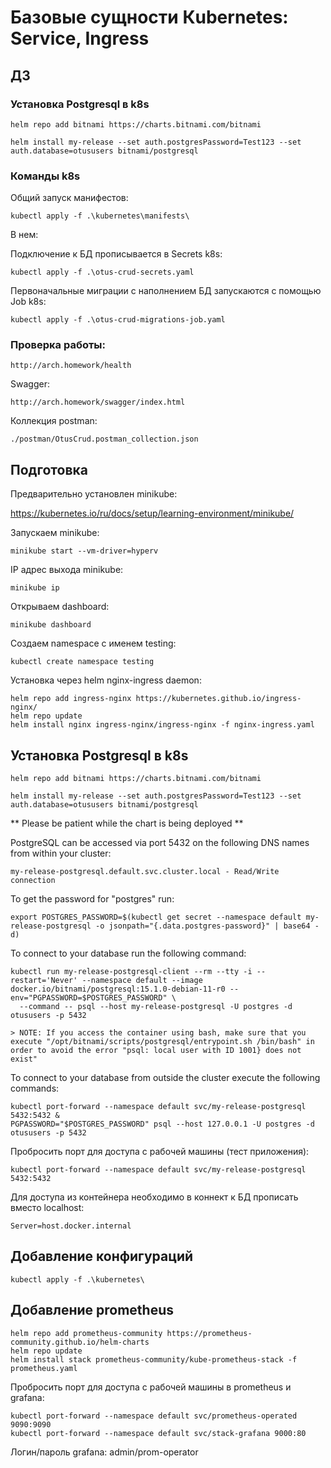 # Базовые сущности Кubernetes: Service, Ingress

## ДЗ

### Установка Postgresql в k8s
    helm repo add bitnami https://charts.bitnami.com/bitnami

    helm install my-release --set auth.postgresPassword=Test123 --set auth.database=otususers bitnami/postgresql

### Команды k8s

Общий запуск манифестов:

    kubectl apply -f .\kubernetes\manifests\

В нем:

Подключение к БД прописывается в Secrets k8s:

    kubectl apply -f .\otus-crud-secrets.yaml

Первоначальные миграции с наполнением БД запускаются с помощью Job k8s:

    kubectl apply -f .\otus-crud-migrations-job.yaml

### Проверка работы:

    http://arch.homework/health

Swagger:

    http://arch.homework/swagger/index.html

Коллекция postman:

    ./postman/OtusCrud.postman_collection.json

## Подготовка
Предварительно установлен minikube:

https://kubernetes.io/ru/docs/setup/learning-environment/minikube/

Запускаем minikube:
 
    minikube start --vm-driver=hyperv

IP адрес выхода minikube:
    
    minikube ip

Открываем dashboard:

    minikube dashboard

Создаем namespace с именем testing: 

    kubectl create namespace testing

Установка через helm nginx-ingress daemon:

    helm repo add ingress-nginx https://kubernetes.github.io/ingress-nginx/
    helm repo update
    helm install nginx ingress-nginx/ingress-nginx -f nginx-ingress.yaml

## Установка Postgresql в k8s

    helm repo add bitnami https://charts.bitnami.com/bitnami

    helm install my-release --set auth.postgresPassword=Test123 --set auth.database=otususers bitnami/postgresql

** Please be patient while the chart is being deployed **

PostgreSQL can be accessed via port 5432 on the following DNS names from within your cluster:

    my-release-postgresql.default.svc.cluster.local - Read/Write connection

To get the password for "postgres" run:

    export POSTGRES_PASSWORD=$(kubectl get secret --namespace default my-release-postgresql -o jsonpath="{.data.postgres-password}" | base64 -d)

To connect to your database run the following command:

    kubectl run my-release-postgresql-client --rm --tty -i --restart='Never' --namespace default --image docker.io/bitnami/postgresql:15.1.0-debian-11-r0 --env="PGPASSWORD=$POSTGRES_PASSWORD" \
      --command -- psql --host my-release-postgresql -U postgres -d otususers -p 5432

    > NOTE: If you access the container using bash, make sure that you execute "/opt/bitnami/scripts/postgresql/entrypoint.sh /bin/bash" in order to avoid the error "psql: local user with ID 1001} does not exist"

To connect to your database from outside the cluster execute the following commands:

    kubectl port-forward --namespace default svc/my-release-postgresql 5432:5432 &
    PGPASSWORD="$POSTGRES_PASSWORD" psql --host 127.0.0.1 -U postgres -d otususers -p 5432

Пробросить порт для доступа с рабочей машины (тест приложения):
    
    kubectl port-forward --namespace default svc/my-release-postgresql 5432:5432

Для доступа из контейнера необходимо в коннект к БД прописать вместо localhost:

    Server=host.docker.internal

## Добавление конфигураций
    
    kubectl apply -f .\kubernetes\

## Добавление prometheus

    helm repo add prometheus-community https://prometheus-community.github.io/helm-charts
    helm repo update
    helm install stack prometheus-community/kube-prometheus-stack -f prometheus.yaml

Пробросить порт для доступа с рабочей машины в prometheus и grafana:

    kubectl port-forward --namespace default svc/prometheus-operated 9090:9090
    kubectl port-forward --namespace default svc/stack-grafana 9000:80

Логин/пароль grafana: admin/prom-operator


